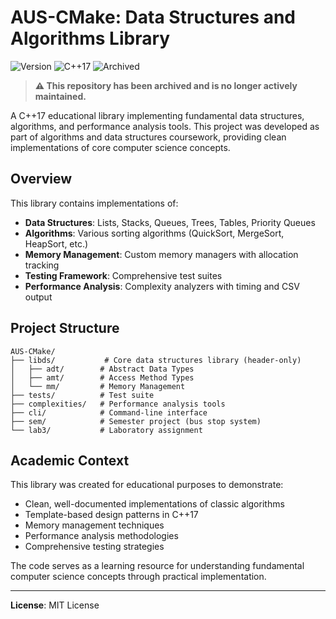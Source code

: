 # AUS-CMake: Data Structures and Algorithms Library

![Version](https://img.shields.io/badge/version-1.1.0-blue)
![C++17](https://img.shields.io/badge/C%2B%2B-17-blue)
![Archived](https://img.shields.io/badge/status-archived-red)

> **⚠️ This repository has been archived and is no longer actively maintained.**

A C++17 educational library implementing fundamental data structures, algorithms, and performance analysis tools. This project was developed as part of algorithms and data structures coursework, providing clean implementations of core computer science concepts.

## Overview

This library contains implementations of:

- **Data Structures**: Lists, Stacks, Queues, Trees, Tables, Priority Queues
- **Algorithms**: Various sorting algorithms (QuickSort, MergeSort, HeapSort, etc.)
- **Memory Management**: Custom memory managers with allocation tracking
- **Testing Framework**: Comprehensive test suites
- **Performance Analysis**: Complexity analyzers with timing and CSV output

## Project Structure

```
AUS-CMake/
├── libds/           # Core data structures library (header-only)
│   ├── adt/        # Abstract Data Types
│   ├── amt/        # Access Method Types  
│   └── mm/         # Memory Management
├── tests/          # Test suite
├── complexities/   # Performance analysis tools
├── cli/            # Command-line interface
├── sem/            # Semester project (bus stop system)
└── lab3/           # Laboratory assignment
```

## Academic Context

This library was created for educational purposes to demonstrate:
- Clean, well-documented implementations of classic algorithms
- Template-based design patterns in C++17
- Memory management techniques
- Performance analysis methodologies
- Comprehensive testing strategies

The code serves as a learning resource for understanding fundamental computer science concepts through practical implementation.

---

**License**: MIT License